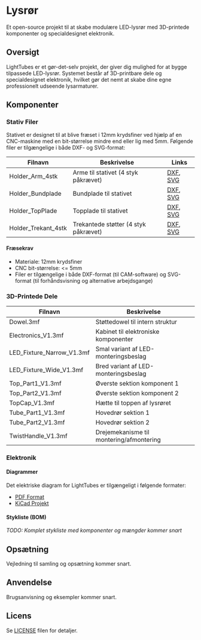 # Lysrør

Et open-source projekt til at skabe modulære LED-lysrør med 3D-printede komponenter og specialdesignet elektronik.

## Oversigt

LightTubes er et gør-det-selv projekt, der giver dig mulighed for at bygge tilpassede LED-lysrør. Systemet består af 3D-printbare dele og specialdesignet elektronik, hvilket gør det nemt at skabe dine egne professionelt udseende lysarmaturer.

## Komponenter

### Stativ Filer

Stativet er designet til at blive fræset i 12mm krydsfiner ved hjælp af en CNC-maskine med en bit-størrelse mindre end eller lig med 5mm. Følgende filer er tilgængelige i både DXF- og SVG-format:

| Filnavn | Beskrivelse | Links |
|----------|-------------|-------|
| Holder_Arm_4stk | Arme til stativet (4 styk påkrævet) | [DXF](Stand/Holder_Arm_4stk.dxf), [SVG](Stand/Holder_Arm_4stk.svg) |
| Holder_Bundplade | Bundplade til stativet | [DXF](Stand/Holder_Bundplade.dxf), [SVG](Stand/Holder_Bundplade.svg) |
| Holder_TopPlade | Topplade til stativet | [DXF](Stand/Holder_TopPlade.dxf), [SVG](Stand/Holder_TopPlade.svg) |
| Holder_Trekant_4stk | Trekantede støtter (4 styk påkrævet) | [DXF](Stand/Holder_Trekant_4stk.dxf), [SVG](Stand/Holder_Trekant_4stk.svg) |

#### Fræsekrav
- Materiale: 12mm krydsfiner
- CNC bit-størrelse: <= 5mm
- Filer er tilgængelige i både DXF-format (til CAM-software) og SVG-format (til forhåndsvisning og alternative arbejdsgange)

### 3D-Printede Dele

| Filnavn | Beskrivelse |
|----------|-------------|
| Dowel.3mf | Støttedowel til intern struktur |
| Electronics_V1.3mf | Kabinet til elektroniske komponenter |
| LED_Fixture_Narrow_V1.3mf | Smal variant af LED-monteringsbeslag |
| LED_Fixture_Wide_V1.3mf | Bred variant af LED-monteringsbeslag |
| Top_Part1_V1.3mf | Øverste sektion komponent 1 |
| Top_Part2_V1.3mf | Øverste sektion komponent 2 |
| TopCap_V1.3mf | Hætte til toppen af lysrøret |
| Tube_Part1_V1.3mf | Hovedrør sektion 1 |
| Tube_Part2_V1.3mf | Hovedrør sektion 2 |
| TwistHandle_V1.3mf | Drejemekanisme til montering/afmontering |

### Elektronik

#### Diagrammer
Det elektriske diagram for LightTubes er tilgængeligt i følgende formater:
- [PDF Format](Schematics/Schematic.pdf)
- [KiCad Projekt](Schematics/Schematics.kicad_sch)

#### Stykliste (BOM)
*TODO: Komplet stykliste med komponenter og mængder kommer snart*

## Opsætning

Vejledning til samling og opsætning kommer snart.

## Anvendelse

Brugsanvisning og eksempler kommer snart.

## Licens

Se [LICENSE](LICENSE) filen for detaljer.
